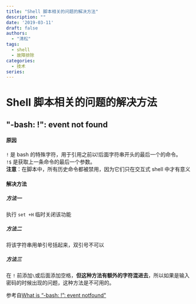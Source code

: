 ```yaml
---
title: "Shell 脚本相关的问题的解决方法"
description: ""
date: '2019-03-11'
draft: false
authors:
  - "清松"
tags:
  - shell
  - 故障排除
categories:
  - 技术
series:
---
```


# Shell 脚本相关的问题的解决方法
## "-bash: !": event not found
#### 原因
`!` 是 bash 的特殊字符，用于引用之前以!后面字符串开头的最后一个的命令。  
`!$` 是获取上一条命令的最后一个参数。  
**注意**：在脚本中，所有历史命令都被禁用，因为它们只在交互式 shell 中才有意义  

#### 解决方法
##### 方法一
执行 `set +H` 临时关闭该功能

##### 方法二
将该字符串用单引号括起来，双引号不可以

##### 方法三
在 `!` 前添加`\`或后面添加空格，**但这种方法有额外的字符混进去**，所以如果是输入密码的时候出现的问题，这种方法是不可用的。  
  
参考自[What is “-bash: !”: event notfound"](https://serverfault.com/questions/208265/what-is-bash-event-not-found)

